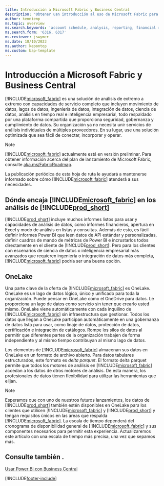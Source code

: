 ```yaml
---
title: Introducción a Microsoft Fabric y Business Central
description: 'Obtener uan introducción al uso de Microsoft Fabric para conseguir información, inteligencia empresarial y KPI desde los datos de Business Central.'
author: kennienp
ms.topic: overview
ms.search.keywords: 'account schedule, analysis, reporting, financial report, business intelligence, KPI'
ms.search.form: '6316, 6317'
ms.reviewer: jswymer
ms.date: 10/10/2023
ms.author: kepontop
ms.custom: bap-template
---
```

# <a name="introduction-to-microsoft-fabric-and-business-central"></a>Introducción a Microsoft Fabric y Business Central

[!INCLUDE[microsoft_fabric](includes/microsoft_fabric.md)] es una solución de análisis de extremo a extremo con capacidades de servicio completo que incluyen movimiento de datos, lagos de datos, ingeniería de datos, integración de datos, ciencia de datos, análisis en tiempo real e inteligencia empresarial, todo respaldado por una plataforma compartida que proporciona seguridad, gobernanza y cumplimiento de datos. Su organización ya no necesita unir servicios de análisis individuales de múltiples proveedores. En su lugar, use una solución optimizada que sea fácil de conectar, incorporar y operar.

> [!NOTE]
> [!INCLUDE[microsoft_fabric](includes/microsoft_fabric.md)] actualmente está en versión preliminar. Para obtener información acerca del plan de lanzamiento de Microsoft Fabric, consulte [aka.ms/FabricRoadmap](https://aka.ms/FabricRoadmap).
> 
> La publicación periódica de esta hoja de ruta le ayudará a mantenerse informado sobre cómo [!INCLUDE[microsoft_fabric](includes/microsoft_fabric.md)] atenderá a sus necesidades.

## <a name="where-does--fit-into-includeprod_short-analytics"></a>Dónde encaja [!INCLUDE[microsoft_fabric](includes/microsoft_fabric.md)] en los análisis de [!INCLUDE[prod_short](includes/prod_short.md)]

[!INCLUDE[prod_short](includes/prod_short.md)] incluye muchos informes listos para usar y capacidades de análisis de datos, como informes financieros, apertura en Excel y modo de análisis en listas y consultas. Además de esto, es fácil definir informes Power BI que leen datos de API estándar y personalizadas, definir cuadros de mando de métricas de Power BI e incrustarlos todos directamente en el cliente de [!INCLUDE[prod_short](includes/prod_short.md)]. Pero para los clientes con escenarios de ciencia de datos o inteligencia empresarial más avanzados que requieren ingeniería o integración de datos más completa, [!INCLUDE[microsoft_fabric](includes/microsoft_fabric.md)] podría ser una buena opción. 

## <a name="onelake"></a>OneLake

Una parte clave de la oferta de [!INCLUDE[microsoft_fabric](includes/microsoft_fabric.md)] es OneLake. OneLake es un lago de datos lógico, único y unificado para toda la organización. Puede pensar en OneLake como el OneDrive para datos. Le proporciona un lago de datos como servicio sin tener que crearlo usted mismo. OneLake viene automáticamente con cada inquilino de [!INCLUDE[microsoft_fabric](includes/microsoft_fabric.md)] sin infraestructura que gestionar. Todos los datos que llegan a OneLake participan automáticamente en una gobernanza de datos lista para usar, como linaje de datos, protección de datos, certificación e integración de catálogos. Rompe los silos de datos al permitir que diferentes partes de la organización trabajen de forma independiente y al mismo tiempo contribuyan al mismo lago de datos.

Los elementos de [!INCLUDE[microsoft_fabric](includes/microsoft_fabric.md)] almacenan sus datos en OneLake en un formato de archivo abierto. Para datos tabulares estructurados, este formato es *delta parquet*. El formato delta parquet permite que todos los motores de análisis en [!INCLUDE[microsoft_fabric](includes/microsoft_fabric.md)] accedan a los datos de otros motores de análisis. De esta manera, los profesionales de datos tienen flexibilidad para utilizar las herramientas que elijan.

> [!NOTE]
> Esperamos que con uno de nuestros futuros lanzamientos, los datos de [!INCLUDE[prod_short](includes/prod_short.md)] también estén disponibles en OneLake para los clientes que utilicen [!INCLUDE[microsoft_fabric](includes/microsoft_fabric.md)] y [!INCLUDE[prod_short](includes/prod_short.md)] y tengan requisitos únicos en las áreas que respalda [!INCLUDE[microsoft_fabric](includes/microsoft_fabric.md)]. La escala de tiempo dependerá del cronograma de disponibilidad general de [!INCLUDE[microsoft_fabric](includes/microsoft_fabric.md)] y sus componentes necesarios para permitir esta experiencia. Actualizaremos este artículo con una escala de tiempo más precisa, una vez que sepamos más.

## <a name="see-also"></a>Consulte también .
[Usar Power BI con Business Central](admin-powerbi.md)   

[!INCLUDE[footer-include](includes/footer-banner.md)]

